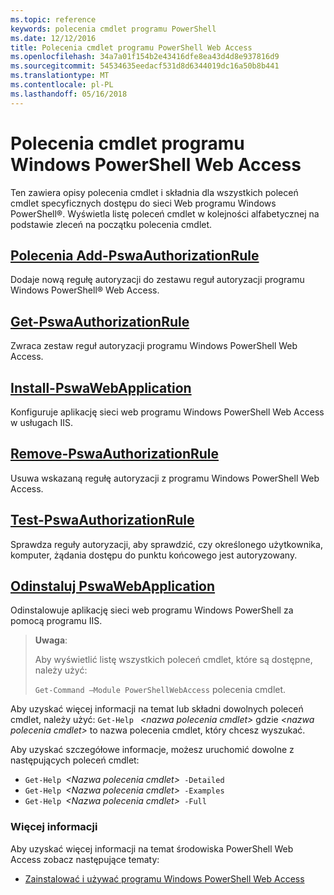 ```yaml
---
ms.topic: reference
keywords: polecenia cmdlet programu PowerShell
ms.date: 12/12/2016
title: Polecenia cmdlet programu PowerShell Web Access
ms.openlocfilehash: 34a7a01f154b2e43416dfe8ea43d4d8e937816d9
ms.sourcegitcommit: 54534635eedacf531d8d6344019dc16a50b8b441
ms.translationtype: MT
ms.contentlocale: pl-PL
ms.lasthandoff: 05/16/2018
---
```

# <a name="windows-powershell-web-access-cmdlets"></a>Polecenia cmdlet programu Windows PowerShell Web Access

Ten zawiera opisy polecenia cmdlet i składnia dla wszystkich poleceń cmdlet specyficznych dostępu do sieci Web programu Windows PowerShell®. Wyświetla listę poleceń cmdlet w kolejności alfabetycznej na podstawie zleceń na początku polecenia cmdlet.

## <a name="add-pswaauthorizationruleadd-pswaauthorizationrulemd"></a>[Polecenia Add-PswaAuthorizationRule](add-pswaauthorizationrule.md)

Dodaje nową regułę autoryzacji do zestawu reguł autoryzacji programu Windows PowerShell® Web Access.

## <a name="get-pswaauthorizationruleget-pswaauthorizationrulemd"></a>[Get-PswaAuthorizationRule](get-pswaauthorizationrule.md)

Zwraca zestaw reguł autoryzacji programu Windows PowerShell Web Access.

## <a name="install-pswawebapplicationinstall-pswawebapplicationmd"></a>[Install-PswaWebApplication](install-pswawebapplication.md)

Konfiguruje aplikację sieci web programu Windows PowerShell Web Access w usługach IIS.

## <a name="remove-pswaauthorizationruleremove-pswaauthorizationrulemd"></a>[Remove-PswaAuthorizationRule](remove-pswaauthorizationrule.md)

Usuwa wskazaną regułę autoryzacji z programu Windows PowerShell Web Access.

## <a name="test-pswaauthorizationruletest-pswaauthorizationrulemd"></a>[Test-PswaAuthorizationRule](test-pswaauthorizationrule.md)

Sprawdza reguły autoryzacji, aby sprawdzić, czy określonego użytkownika, komputer, żądania dostępu do punktu końcowego jest autoryzowany.

## <a name="uninstall-pswawebapplicationuninstall-pswawebapplicationmd"></a>[Odinstaluj PswaWebApplication](uninstall-pswawebapplication.md)

Odinstalowuje aplikację sieci web programu Windows PowerShell za pomocą programu IIS.

>**Uwaga**:
>
>Aby wyświetlić listę wszystkich poleceń cmdlet, które są dostępne, należy użyć:
>
> `Get-Command –Module PowerShellWebAccess` polecenia cmdlet.

Aby uzyskać więcej informacji na temat lub składni dowolnych poleceń cmdlet, należy użyć: `Get-Help ` *&lt;nazwa polecenia cmdlet&gt;* gdzie *&lt;nazwa polecenia cmdlet&gt;* to nazwa polecenia cmdlet, który chcesz wyszukać.

Aby uzyskać szczegółowe informacje, możesz uruchomić dowolne z następujących poleceń cmdlet:

- `Get-Help `*&lt;Nazwa polecenia cmdlet&gt;*` -Detailed`
- `Get-Help `*&lt;Nazwa polecenia cmdlet&gt;*` -Examples`
- `Get-Help `*&lt;Nazwa polecenia cmdlet&gt;*` -Full`

### <a name="more-information"></a>Więcej informacji

Aby uzyskać więcej informacji na temat środowiska PowerShell Web Access zobacz następujące tematy:

- [Zainstalować i używać programu Windows PowerShell Web Access](../install-and-use-windows-powershell-web-access.md)
